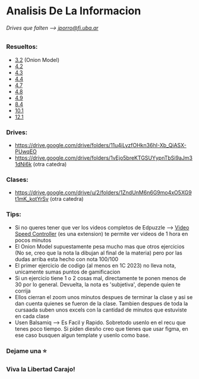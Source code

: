 # Analisis De La Informacion
###### Drives que falten --> jporro@fi.uba.ar

<!-- 
Descripcion
Villagra 1C 2023 - Repositorio de drives, ejercicios resueltos 100/100 y tips para esta catedra. Los drives contienen exámenes resueltos, apuntes, etc. FIUBA
--> 

### Resueltos:
* [3.2](/3.2) (Onion Model)
* [4.2](/Resuelto%204.2)
* [4.3](/4.3)
* [4.4](/Resuelto%204.4)
* [4.7](/Resuelto%204.7)
* [4.8](/Resuelto%204.8)
* [4.9](/Resuelto%204.9)
* [8.4](/Resuelto%208.4)
* [10.1](/Resuelto%2010.1)
* [12.1](/Resuelto%2012.1)

### Drives:
* https://drive.google.com/drive/folders/11u4iLyzfOHkn36hI-Xb_QiASX-PUwqEO
* https://drive.google.com/drive/folders/1vEjo5breKTGSUYypnTbSi9aJm31dNi6k (otra catedra)

### Clases: 
* https://drive.google.com/drive/u/2/folders/1ZndUnM6n6G9mo4xO5XG9t1mK_kotYrSv (otra catedra)

### Tips:
- Si no queres tener que ver los videos completos de Edpuzzle --> [Video Speed Controller](https://chrome.google.com/webstore/detail/super-video-speed-control/chnccghejnflbccphgkncbmllhfljdfa) (es una extension) te permite ver videos de 1 hora en pocos minutos
- El Onion Model supuestamente pesa mucho mas que otros ejercicios (No se, creo que la nota la dibujan al final de la materia) pero por las dudas arriba esta hecho con nota 100/100
- El primer ejercicio de codigo (al menos en 1C 2023) no lleva nota, unicamente sumas puntos de gamificacion
- Si un ejercicio tiene 1 o 2 cosas mal, directamente te ponen menos de 30 por lo general. Devuelta, la nota es 'subjetiva', depende quien te corrija
- Ellos cierran el zoom unos minutos despues de terminar la clase y asi se dan cuenta quienes se fueron de la clase. Tambien despues de toda la cursaada suben unos excels con la cantidad de minutos que estuviste en cada clase
- Usen Balsamiq --> Es Facil y Rapido. Sobretodo usenlo en el recu que tenes poco tiempo. Si piden diesño creo que tienes que usar figma, en ese caso busquen algun template y usenlo como base.

### Dejame una ⭐

### Viva la Libertad Carajo!
